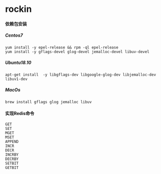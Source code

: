 # rockin

#### 依赖包安装
##### Centos7
```
yum install -y epel-release && rpm -ql epel-release
yum install -y gflags-devel glog-devel jemalloc-devel libuv-devel
```
##### Ubuntu18.10
```
apt-get install  -y libgflags-dev libgoogle-glog-dev libjemalloc-dev libuv1-dev 
```
##### MacOs
``` 
brew install gflags glog jemalloc libuv 
```
#### 实现Redis命令
```
GET 
SET
MGET
MSET 
APPEND 
INCR 
DECR 
INCRBY 
DECRBY 
SETBIT 
GETBIT
```